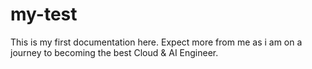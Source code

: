 # my-test

This is my first documentation here. Expect more from me as i am on a journey to becoming the best Cloud & AI Engineer.
